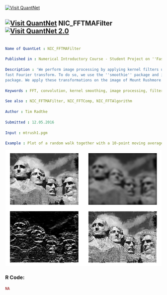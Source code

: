 
[<img src="https://github.com/QuantLet/Styleguide-and-FAQ/blob/master/pictures/banner.png" width="880" alt="Visit QuantNet">](http://quantlet.de/index.php?p=info)

## [<img src="https://github.com/QuantLet/Styleguide-and-Validation-procedure/blob/master/pictures/qloqo.png" alt="Visit QuantNet">](http://quantlet.de/) **NIC_FFTMAFilter** [<img src="https://github.com/QuantLet/Styleguide-and-Validation-procedure/blob/master/pictures/QN2.png" width="60" alt="Visit QuantNet 2.0">](http://quantlet.de/d3/ia)

```yaml

Name of QuantLet : NIC_FFTMAFilter

Published in : Numerical Introductory Course - Student Project on ''Fast Fourier Transform''

Description : 'We perform image processing by applying kernel filters using convolution and the
fast Fourier transform. To do so, we use the ''smoothie'' package and its included kernel2dsmooth()
package. We apply these transformations on the image of Mount Rushmore.'

Keywords : FFT, convolution, kernel smoothing, image processing, filter

See also : NIC_FFTMAFilter, NIC_FFTComp, NIC_FFTAlgorithm

Author : Tim Radtke

Submitted : 12.05.2016

Input : mtrush1.pgm

Example : Plot of a random walk together with a 10-point moving average filter

```

![Picture1](NIC_FFTImageProcessing.png)


### R Code:
```r
NA
```
